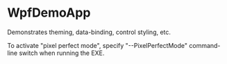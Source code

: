 # WpfDemoApp
Demonstrates theming, data-binding, control styling, etc.

To activate "pixel perfect mode", specify "--PixelPerfectMode" command-line switch when running the EXE.
